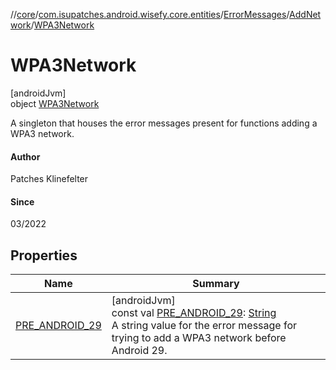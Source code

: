 //[core](../../../../../index.md)/[com.isupatches.android.wisefy.core.entities](../../../index.md)/[ErrorMessages](../../index.md)/[AddNetwork](../index.md)/[WPA3Network](index.md)

# WPA3Network

[androidJvm]\
object [WPA3Network](index.md)

A singleton that houses the error messages present for functions adding a WPA3 network.

#### Author

Patches Klinefelter

#### Since

03/2022

## Properties

| Name | Summary |
|---|---|
| [PRE_ANDROID_29](-p-r-e_-a-n-d-r-o-i-d_29.md) | [androidJvm]<br>const val [PRE_ANDROID_29](-p-r-e_-a-n-d-r-o-i-d_29.md): [String](https://kotlinlang.org/api/latest/jvm/stdlib/kotlin/-string/index.html)<br>A string value for the error message for trying to add a WPA3 network before Android 29. |
